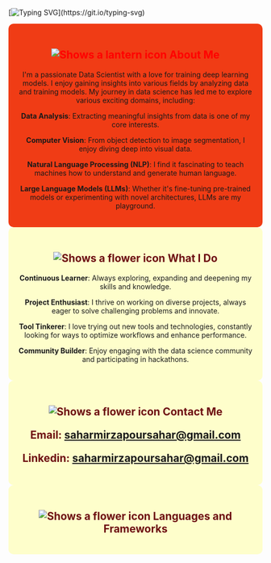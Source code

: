 [![Typing SVG](https://readme-typing-svg.demolab.com?font=Fira+Code&weight=600&size=35&pause=1000&color=8D0A26&background=FFB9BA27&center=true&vCenter=true&random=false&width=1000&height=150&lines=Hi+there!+%F0%9F%91%8B;I'm+Sahar!)](https://git.io/typing-svg)

<div style="background-color: #f03c15; padding: 20px; text-align: center; border-radius: 10px;">
<h2 style="color: red; font-weight: bold;">
  <picture>
    <source media="(prefers-color-scheme: dark)" srcset=https://github.com/SaharM80/SaharM80/assets/130160952/de0c637c-5fa4-4cfb-9df2-55faee17897c>
    <source media="(prefers-color-scheme: light)" srcset=https://github.com/SaharM80/SaharM80/assets/130160952/de0c637c-5fa4-4cfb-9df2-55faee17897c>
    <img alt="Shows a lantern icon" src=https://github.com/SaharM80/SaharM80/assets/130160952/de0c637c-5fa4-4cfb-9df2-55faee17897c>
  </picture>
  About Me
</h2>
  <p>I'm a passionate Data Scientist with a love for training deep learning models. I enjoy gaining insights into various fields by analyzing data and training models. My journey in data science has led me to explore various exciting domains, including:</p>
  <p><strong>Data Analysis</strong>: Extracting meaningful insights from data is one of my core interests.</p>
  <p><strong>Computer Vision</strong>: From object detection to image segmentation, I enjoy diving deep into visual data.</p>
  <p><strong>Natural Language Processing (NLP)</strong>: I find it fascinating to teach machines how to understand and generate human language.</p>
  <p><strong>Large Language Models (LLMs)</strong>: Whether it's fine-tuning pre-trained models or experimenting with novel architectures, LLMs are my playground.</p>
</div>

<div style="background-color: rgba(255, 255, 0, 0.2); padding: 20px; text-align: center; border-radius: 10px;">
<h2 style="color: #6e0f12; font-weight: bold;">
  <picture>
    <source media="(prefers-color-scheme: dark)" srcset=https://github.com/SaharM80/SaharM80/assets/130160952/e4e86ccf-491c-41ec-82be-6558741b6d00>
    <source media="(prefers-color-scheme: light)" srcset=https://github.com/SaharM80/SaharM80/assets/130160952/e4e86ccf-491c-41ec-82be-6558741b6d00>
    <img alt="Shows a flower icon" src=https://github.com/SaharM80/SaharM80/assets/130160952/e4e86ccf-491c-41ec-82be-6558741b6d00>
  </picture>
    What I Do
</h2>
<p><strong>Continuous Learner</strong>: Always exploring, expanding and deepening my skills and knowledge.</p>
<p><strong>Project Enthusiast</strong>: I thrive on working on diverse projects, always eager to solve challenging problems and innovate.</p>
<p><strong>Tool Tinkerer</strong>: I love trying out new tools and technologies, constantly looking for ways to optimize workflows and enhance performance.</p>
<p><strong>Community Builder</strong>: Enjoy engaging with the data science community and participating in hackathons.</p>
</div>

<div style="background-color: rgba(255, 255, 0, 0.2); padding: 20px; text-align: center; border-radius: 10px;">
<h2 style="color: #6e0f12; font-weight: bold;">
  <picture>
    <source media="(prefers-color-scheme: dark)" srcset=https://github.com/SaharM80/SaharM80/assets/130160952/85b8c425-7453-42b8-8ce9-b0bc3726634c>
    <source media="(prefers-color-scheme: light)" srcset=https://github.com/SaharM80/SaharM80/assets/130160952/85b8c425-7453-42b8-8ce9-b0bc3726634c>
    <img alt="Shows a flower icon" src=https://github.com/SaharM80/SaharM80/assets/130160952/85b8c425-7453-42b8-8ce9-b0bc3726634c>
  </picture>
    Contact Me
    <p>Email: <a href="mailto:saharmirzapoursahar@gmail.com">saharmirzapoursahar@gmail.com</a></p>
    <p>Linkedin: <a href="mailto:saharmirzapoursahar@gmail.com">saharmirzapoursahar@gmail.com</a></p></p>
</h2>
</div>

<div style="background-color: rgba(255, 255, 0, 0.2); padding: 20px; text-align: center; border-radius: 10px;">
<h2 style="color: #6e0f12; font-weight: bold;">
  <picture>
    <source media="(prefers-color-scheme: dark)" srcset=https://github.com/SaharM80/SaharM80/assets/130160952/1ec671c4-f303-4952-bf9c-d26b56372fb7>
    <source media="(prefers-color-scheme: light)" srcset=https://github.com/SaharM80/SaharM80/assets/130160952/1ec671c4-f303-4952-bf9c-d26b56372fb7>
    <img alt="Shows a flower icon" src=https://github.com/SaharM80/SaharM80/assets/130160952/1ec671c4-f303-4952-bf9c-d26b56372fb7>
  </picture>
    Languages and Frameworks
</h2>
</div>

